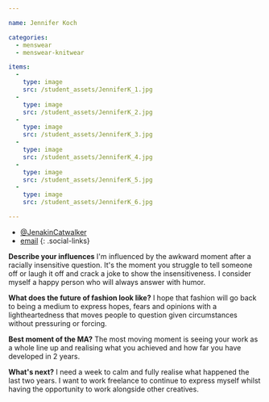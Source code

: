 ```yaml
---

name: Jennifer Koch

categories:
  - menswear
  - menswear-knitwear

items:
  -
    type: image
    src: /student_assets/JenniferK_1.jpg
  -
    type: image
    src: /student_assets/JenniferK_2.jpg
  -
    type: image
    src: /student_assets/JenniferK_3.jpg
  -
    type: image
    src: /student_assets/JenniferK_4.jpg
  -
    type: image
    src: /student_assets/JenniferK_5.jpg
  -
    type: image
    src: /student_assets/JenniferK_6.jpg

---
```


* [@JenakinCatwalker](https://www.instagram.com/JenakinCatwalker/)
* [email](mailto:jennifer.koch@network.rca.ac.uk)
{: .social-links}

**Describe your influences**
I'm influenced by the awkward moment after a racially insensitive question. It's the moment you struggle to tell someone off or laugh it off and crack a joke to show the insensitiveness. I consider myself a happy person who will always answer with humor.

**What does the future of fashion look like?**
I hope that fashion will go back to being a medium to express hopes, fears and opinions with a lightheartedness that moves people to question given circumstances without pressuring or forcing.

**Best moment of the MA?**
The most moving moment is seeing your work as a whole line up and realising what you achieved and how far you have developed in 2 years.

**What's next?**
I need a week to calm and fully realise what happened the last two years. I want to work freelance to continue to express myself whilst having the opportunity to work alongside other creatives.
